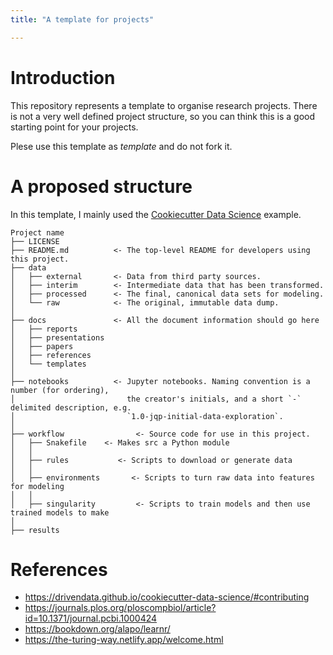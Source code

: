 ```yaml
---
title: "A template for projects"

---
```


# Introduction

This repository represents a template to organise research projects. There is not a very well defined project structure, so you can think this is a good starting point for your projects.

Plese use this template as *template* and do not fork it. 

# A proposed structure

In this template, I mainly used the [Cookiecutter Data Science](https://drivendata.github.io/cookiecutter-data-science/) example.

```
Project name
├── LICENSE
├── README.md          <- The top-level README for developers using this project.
├── data
│   ├── external       <- Data from third party sources.
│   ├── interim        <- Intermediate data that has been transformed.
│   ├── processed      <- The final, canonical data sets for modeling.
│   └── raw            <- The original, immutable data dump.
│
├── docs               <- All the document information should go here
│   ├── reports
│   ├── presentations
│   ├── papers
│   ├── references
│   └── templates
│
├── notebooks          <- Jupyter notebooks. Naming convention is a number (for ordering),
│                         the creator's initials, and a short `-` delimited description, e.g.
│                         `1.0-jqp-initial-data-exploration`.
│
├── workflow                <- Source code for use in this project.
│   ├── Snakefile    <- Makes src a Python module
│   │
│   ├── rules           <- Scripts to download or generate data
│   │
│   ├── environments       <- Scripts to turn raw data into features for modeling
│   │
│   ├── singularity         <- Scripts to train models and then use trained models to make
│ 
├── results

```

# References

+ https://drivendata.github.io/cookiecutter-data-science/#contributing
+ https://journals.plos.org/ploscompbiol/article?id=10.1371/journal.pcbi.1000424
+ https://bookdown.org/alapo/learnr/
+ https://the-turing-way.netlify.app/welcome.html
